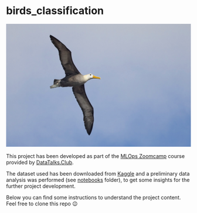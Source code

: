 # birds_classification

<p align="center">
    <img src="sample_image.jpg" />
</p>

This project has been developed as part of the [MLOps Zoomcamp](https://github.com/DataTalksClub/mlops-zoomcamp) course provided by [DataTalks.Club](https://datatalks.club/).

The dataset used has been downloaded from [Kaggle](https://www.kaggle.com/datasets/hellbuoy/car-price-prediction) and a preliminary data analysis was performed (see [notebooks](/notebooks) folder), to get some insights for the further project development.

Below you can find some instructions to understand the project content. Feel free to clone this repo :wink: